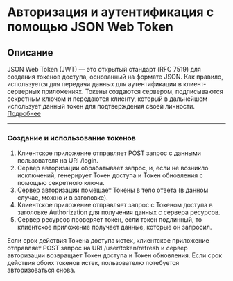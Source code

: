# Авторизация и аутентификация с помощью JSON Web Token

## Описание

JSON Web Token (JWT) — это открытый стандарт (RFC 7519) для создания токенов доступа, основанный на формате JSON.
Как правило, используется для передачи данных для аутентификации в клиент-серверных приложениях. Токены создаются сервером, 
подписываются секретным ключом и передаются клиенту, который в дальнейшем использует данный токен для подтверждения своей личности. [Подробнее](https://en.wikipedia.org/wiki/JSON_Web_Token)

---

### Создание и использование токенов

1. Клиентское приложение отправляет POST запрос с данными пользователя на URI /login.
2. Сервер авторизации обрабатывает запрос, и, если не возникло исключений, генерирует Токен доступа и Токен обновления с помощью секретного ключа.
3. Сервер авторизации помещает Токены в тело ответа (в данном случае, можно и в заголовке).
4. Клиентское приложение отправляет запрос с Токеном доступа в заголовке Authorization для получения данных с сервера ресурсов.
5. Сервер ресурсов проверяет токен, если токен подлинный, то клиентское приложение получает данные, которые он запросил.

Если срок действия Токена доступа истек, клиентское приложение отправляет POST запрос на URI /user/token/refresh и сервер авторизации возвращает 
Токен доступа и Токен обновления. Если срок действия обоих токенов истек, пользователю потебуется авторизоваться снова.
